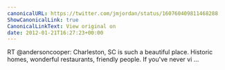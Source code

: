 ```yaml
---
canonicalURL: https://twitter.com/jmjordan/status/160760409811468288
ShowCanonicalLink: true
CanonicalLinkText: View original on
date: 2012-01-21T16:27:23+00:00
---
```

RT @andersoncooper: Charleston, SC is such a beautiful place. Historic homes, wonderful restaurants, friendly people. If you've never vi ...